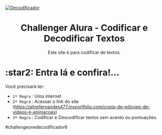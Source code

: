 [![Decodificador]()](https://github.com/AlineFernandesSilva/challenge/commit/05f31604fa472cd4b186dfcd26d0c679e9e46295#diff-68646a58313c8bb6084eda3b8e077c20d3e895fffafe90d3e237e420d40c4489)
<h1 align= center> Challenger Alura - Codificar e Decodificar Textos </h1>
<p align= center> Este site é para codificar de textos.</p>
<h1>:star2: Entra lá e confira!... </h1>
<p>Você precisará ter:</p>

- `1º Regra` : Uma internet
- `2º Regra` : Acessar o link do site (https://alinefernandes477.myportfolio.com/copia-de-edicoes-de-videos-e-animacoes)
- `3º Regra` : Codificar e Descodificar textos sem acento ou pontuações.

#challengeonedecodificador6
